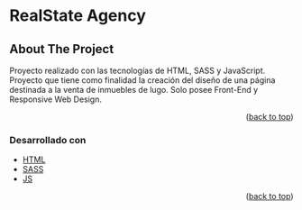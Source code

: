 <h1>RealState Agency</h1>


<!-- ABOUT THE PROJECT -->
## About The Project

Proyecto realizado con las tecnologías de HTML, SASS y JavaScript. Proyecto que tiene como finalidad la creación del diseño de una página destinada a la venta de inmuebles de lugo. Solo posee Front-End y Responsive Web Design.

<p align="right">(<a href="#top">back to top</a>)</p>



### Desarrollado con

* [HTML](https://developer.mozilla.org/es/docs/Web/HTML)
* [SASS](https://sass-lang.com/)
* [JS](https://developer.mozilla.org/es/docs/Web/JavaScript)

<p align="right">(<a href="#top">back to top</a>)</p>

